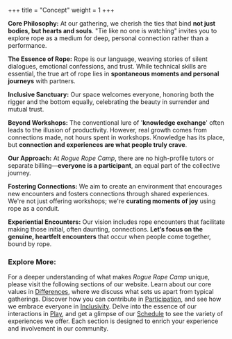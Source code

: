 +++
title = "Concept" 
weight = 1
+++


**Core Philosophy:** At our gathering, we cherish the ties that bind **not just bodies, but hearts and souls**. "Tie like no one is watching" invites you to explore rope as a medium for deep, personal connection rather than a performance.

**The Essence of Rope:** Rope is our language, weaving stories of silent dialogues, emotional confessions, and trust. While technical skills are essential, the true art of rope lies in **spontaneous moments and personal journeys** with partners.

**Inclusive Sanctuary:** Our space welcomes everyone, honoring both the rigger and the bottom equally, celebrating the beauty in surrender and mutual trust.

**Beyond Workshops:** The conventional lure of '**knowledge exchange**' often leads to the illusion of productivity. However, real growth comes from connections made, not hours spent in workshops. Knowledge has its place, but **connection and experiences are what people truly crave**.

**Our Approach:** At _Rogue Rope Camp_, there are no high-profile tutors or separate billing—**everyone is a participant**, an equal part of the collective journey.

**Fostering Connections:** We aim to create an environment that encourages new encounters and fosters connections through shared experiences. We're not just offering workshops; we're **curating moments of joy** using rope as a conduit.

**Experiential Encounters:** Our vision includes rope encounters that facilitate making those initial, often daunting, connections. **Let’s focus on the genuine, heartfelt encounters** that occur when people come together, bound by rope.

### Explore More:

For a deeper understanding of what makes _Rogue Rope Camp_ unique, please visit the following sections of our website. Learn about our core values in [Differences](/concept/differences), where we discuss what sets us apart from typical gatherings. Discover how you can contribute in [Participation](/concept/participation), and see how we embrace everyone in [Inclusivity](/concept/inclusivity). Delve into the essence of our interactions in [Play](/concept/play), and get a glimpse of our [Schedule](/concept/schedule) to see the variety of experiences we offer. Each section is designed to enrich your experience and involvement in our community.
